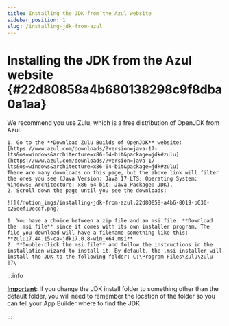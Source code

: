 ```yaml
---
title: Installing the JDK from the Azul website
sidebar_position: 1
slug: /installing-jdk-from-azul
---
```


# **Installing the JDK from the Azul website** {#22d80858a4b680138298c9f8dba0a1aa}

We recommend you use Zulu, which is a free distribution of OpenJDK from Azul.

 ```
 1. Go to the **Download Zulu Builds of OpenJDK** website: [https://www.azul.com/downloads/?version=java-17-lts&os=windows&architecture=x86-64-bit&package=jdk#zulu](https://www.azul.com/downloads/?version=java-17-lts&os=windows&architecture=x86-64-bit&package=jdk#zulu)             There are many downloads on this page, but the above link will filter the ones you see (Java Version: Java 17 LTS; Operating System: Windows; Architecture: x86 64-bit; Java Package: JDK).
 2. Scroll down the page until you see the downloads:
 
 ![](/notion_imgs/installing-jdk-from-azul.22d80858-a4b6-8019-b630-c26eef19eccf.png)
 
 1. You have a choice between a zip file and an msi file. **Download the .msi file** since it comes with its own installer program. The file you download will have a filename something like this:  **zulu17.44.15-ca-jdk17.0.8-win_x64.msi**
 2. **Double-click the msi file** and follow the instructions in the installation wizard to install it. By default, the .msi installer will install the JDK to the following folder: C:\Program Files\Zulu\zulu-17\
 ```

:::info

<u>**Important**</u>: If you change the JDK install folder to something other than the default folder, you will need to remember the location of the folder so you can tell your App Builder where to find the JDK.

:::



